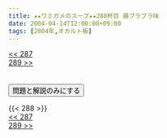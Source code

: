 ```yaml
---
title: ★★ウミガメのスープ★★288杯目 腸ブラブラ味
date: 2004-04-14T12:00:00+09:00
tags: [2004年,オカルト板]
---
```

<div class="th_left"><a href="../287"><< 287</a></div>
<div class="th_right"><a href="../289">289 >></a></div>
<br><br>
<script src="../../js/cupsoup.js"></script>
<form>
<input type="button" value="問題と解説のみにする" onClick="toggleCupsoup()">
</form>
{{< 288 >}}
<div class="th_left"><a href="../287"><< 287</a></div>
<div class="th_right"><a href="../289">289 >></a></div>